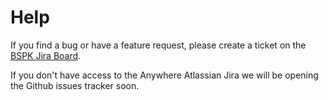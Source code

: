 # Help

If you find a bug or have a feature request, please create a ticket on the [BSPK Jira Board](https://anywherere.atlassian.net/jira/software/c/projects/BSPK/boards/3011).

If you don't have access to the Anywhere Atlassian Jira we will be opening the Github issues tracker soon.

<!--- Copyright 2025 Anywhere Real Estate - CC BY 4.0 -->

